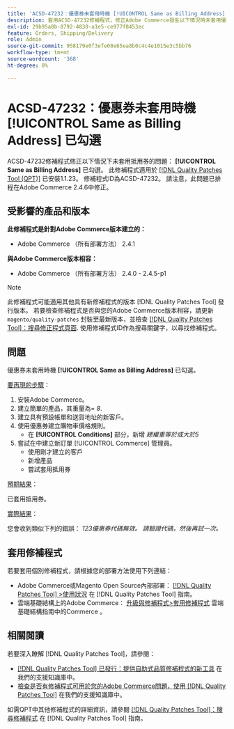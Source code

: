 ```yaml
---
title: 'ACSD-47232：優惠券未套用時機 [!UICONTROL Same as Billing Address] 已勾選'
description: 套用ACSD-47232修補程式，修正Adobe Commerce發生以下情況時未套用優惠券的問題： [!UICONTROL Same as Billing Address] 已勾選。
exl-id: 29b95a0b-8792-4830-a1e5-ce977f8453ec
feature: Orders, Shipping/Delivery
role: Admin
source-git-commit: 958179e0f3efe08e65ea8b0c4c4e1015e3c5bb76
workflow-type: tm+mt
source-wordcount: '368'
ht-degree: 0%

---
```


# ACSD-47232：優惠券未套用時機 [!UICONTROL Same as Billing Address] 已勾選

ACSD-47232修補程式修正以下情況下未套用抵用券的問題： **[!UICONTROL Same as Billing Address]** 已勾選。 此修補程式適用於 [[!DNL Quality Patches Tool (QPT)]](/help/announcements/adobe-commerce-announcements/magento-quality-patches-released-new-tool-to-self-serve-quality-patches.md) 已安裝1.1.23。 修補程式ID為ACSD-47232。 請注意，此問題已排程在Adobe Commerce 2.4.6中修正。

## 受影響的產品和版本

**此修補程式是針對Adobe Commerce版本建立的：**

* Adobe Commerce （所有部署方法） 2.4.1

**與Adobe Commerce版本相容：**

* Adobe Commerce （所有部署方法） 2.4.0 - 2.4.5-p1

>[!NOTE]
>
>此修補程式可能適用其他具有新修補程式的版本 [!DNL Quality Patches Tool] 發行版本。 若要檢查修補程式是否與您的Adobe Commerce版本相容，請更新 `magento/quality-patches` 封裝至最新版本，並檢查 [[!DNL Quality Patches Tool]：搜尋修正程式頁面](https://experienceleague.adobe.com/tools/commerce-quality-patches/index.html). 使用修補程式ID作為搜尋關鍵字，以尋找修補程式。

## 問題

優惠券未套用時機 **[!UICONTROL Same as Billing Address]** 已勾選。

<u>要再現的步驟</u>：

1. 安裝Adobe Commerce。
1. 建立簡單的產品，其重量為= *8*.
1. 建立具有預設帳單和送貨地址的新客戶。
1. 使用優惠券建立購物車價格規則。
   * 在 **[!UICONTROL Conditions]** 部分，新增 *總權重等於或大於5*
1. 嘗試在中建立新訂單 [!UICONTROL Commerce] 管理員。
   * 使用剛才建立的客戶
   * 新增產品
   * 嘗試套用抵用券

<u>預期結果</u>：

已套用抵用券。

<u>實際結果</u>：

您會收到類似下列的錯誤： *123優惠券代碼無效。 請驗證代碼，然後再試一次。*

## 套用修補程式

若要套用個別修補程式，請根據您的部署方法使用下列連結：

* Adobe Commerce或Magento Open Source內部部署： [[!DNL Quality Patches Tool] >使用狀況](https://experienceleague.adobe.com/docs/commerce-operations/tools/quality-patches-tool/usage.html) 在 [!DNL Quality Patches Tool] 指南。
* 雲端基礎結構上的Adobe Commerce： [升級與修補程式>套用修補程式](https://experienceleague.adobe.com/docs/commerce-cloud-service/user-guide/develop/upgrade/apply-patches.html) 雲端基礎結構指南中的Commerce 。

## 相關閱讀

若要深入瞭解 [!DNL Quality Patches Tool]，請參閱：

* [[!DNL Quality Patches Tool] 已發行：提供自助式品質修補程式的新工具](/help/announcements/adobe-commerce-announcements/magento-quality-patches-released-new-tool-to-self-serve-quality-patches.md) 在我們的支援知識庫中。
* [檢查是否有修補程式可用於您的Adobe Commerce問題，使用 [!DNL Quality Patches Tool]](/help/support-tools/patches-available-in-qpt-tool/check-patch-for-magento-issue-with-magento-quality-patches.md) 在我們的支援知識庫中。

如需QPT中其他修補程式的詳細資訊，請參閱 [[!DNL Quality Patches Tool]：搜尋修補程式](https://experienceleague.adobe.com/tools/commerce-quality-patches/index.html) 在 [!DNL Quality Patches Tool] 指南。
